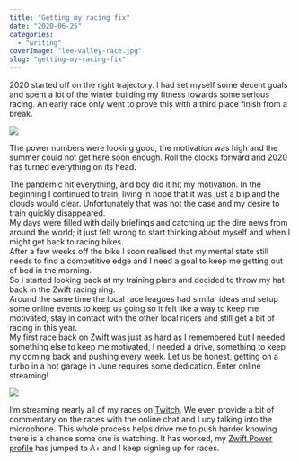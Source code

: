 ```yaml
---
title: "Getting my racing fix"
date: "2020-06-25"
categories: 
  - "writing"
coverImage: "lee-valley-race.jpg"
slug: "getting-my-racing-fix"
---
```


2020 started off on the right trajectory. I had set myself some decent goals and spent a lot of the winter building my fitness towards some serious racing. An early race only went to prove this with a third place finish from a break.

![](images/lee-valley-race-1024x767.jpg)

<!--more-->

The power numbers were looking good, the motivation was high and the summer could not get here soon enough. Roll the clocks forward and 2020 has turned everything on its head.

The pandemic hit everything, and boy did it hit my motivation. In the beginning I continued to train, living in hope that it was just a blip and the clouds would clear. Unfortunately that was not the case and my desire to train quickly disappeared.  
My days were filled with daily briefings and catching up the dire news from around the world; it just felt wrong to start thinking about myself and when I might get back to racing bikes.  
After a few weeks off the bike I soon realised that my mental state still needs to find a competitive edge and I need a goal to keep me getting out of bed in the morning.  
So I started looking back at my training plans and decided to throw my hat back in the Zwift racing ring.  
Around the same time the local race leagues had similar ideas and setup some online events to keep us going so it felt like a way to keep me motivated, stay in contact with the other local riders and still get a bit of racing in this year.  
My first race back on Zwift was just as hard as I remembered but I needed something else to keep me motivated, I needed a drive, something to keep my coming back and pushing every week. Let us be honest, getting on a turbo in a hot garage in June requires some dedication. Enter online streaming!

![](images/e720dd678f502fd83c3cd298f5c9606b3433bc50.png)

I’m streaming nearly all of my races on [Twitch](https://www.twitch.tv/funky_larma). We even provide a bit of commentary on the races with the online chat and Lucy talking into the microphone. This whole process helps drive me to push harder knowing there is a chance some one is watching. It has worked, my [Zwift Power profile](https://zwiftpower.com/profile.php?z=9087) has jumped to A+ and I keep signing up for races.
